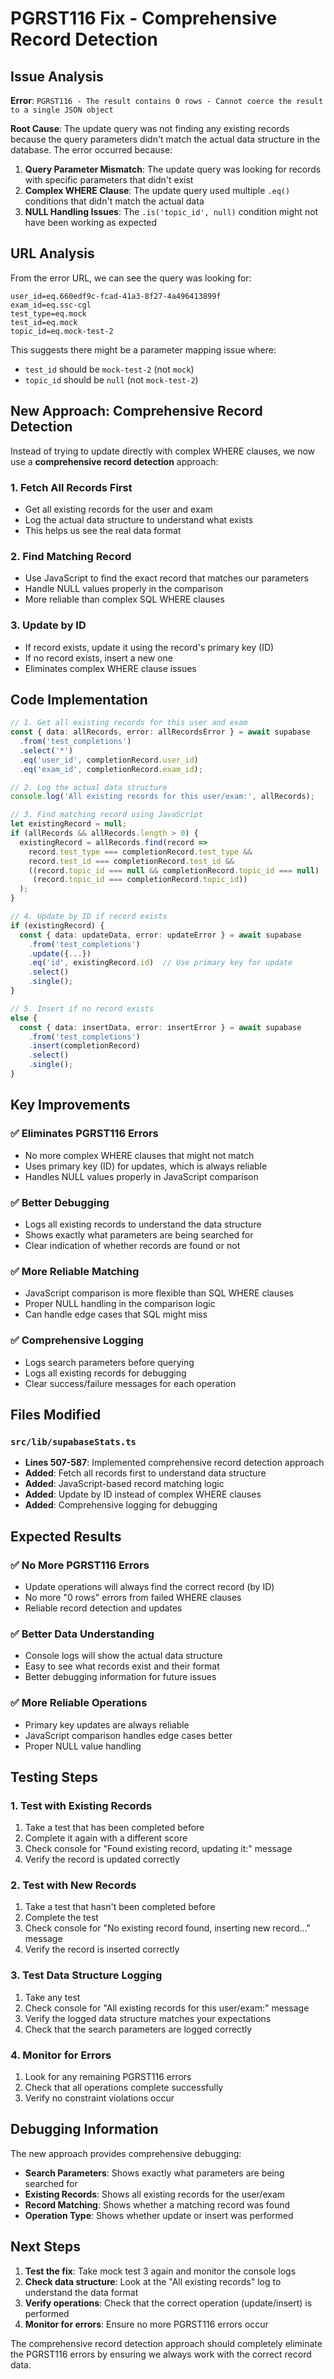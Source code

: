 # PGRST116 Fix - Comprehensive Record Detection

## Issue Analysis

**Error**: `PGRST116 - The result contains 0 rows - Cannot coerce the result to a single JSON object`

**Root Cause**: The update query was not finding any existing records because the query parameters didn't match the actual data structure in the database. The error occurred because:

1. **Query Parameter Mismatch**: The update query was looking for records with specific parameters that didn't exist
2. **Complex WHERE Clause**: The update query used multiple `.eq()` conditions that didn't match the actual data
3. **NULL Handling Issues**: The `.is('topic_id', null)` condition might not have been working as expected

## URL Analysis

From the error URL, we can see the query was looking for:
```
user_id=eq.660edf9c-fcad-41a3-8f27-4a496413899f
exam_id=eq.ssc-cgl
test_type=eq.mock
test_id=eq.mock
topic_id=eq.mock-test-2
```

This suggests there might be a parameter mapping issue where:
- `test_id` should be `mock-test-2` (not `mock`)
- `topic_id` should be `null` (not `mock-test-2`)

## New Approach: Comprehensive Record Detection

Instead of trying to update directly with complex WHERE clauses, we now use a **comprehensive record detection** approach:

### 1. **Fetch All Records First**
- Get all existing records for the user and exam
- Log the actual data structure to understand what exists
- This helps us see the real data format

### 2. **Find Matching Record**
- Use JavaScript to find the exact record that matches our parameters
- Handle NULL values properly in the comparison
- More reliable than complex SQL WHERE clauses

### 3. **Update by ID**
- If record exists, update it using the record's primary key (ID)
- If no record exists, insert a new one
- Eliminates complex WHERE clause issues

## Code Implementation

```typescript
// 1. Get all existing records for this user and exam
const { data: allRecords, error: allRecordsError } = await supabase
  .from('test_completions')
  .select('*')
  .eq('user_id', completionRecord.user_id)
  .eq('exam_id', completionRecord.exam_id);

// 2. Log the actual data structure
console.log('All existing records for this user/exam:', allRecords);

// 3. Find matching record using JavaScript
let existingRecord = null;
if (allRecords && allRecords.length > 0) {
  existingRecord = allRecords.find(record => 
    record.test_type === completionRecord.test_type &&
    record.test_id === completionRecord.test_id &&
    ((record.topic_id === null && completionRecord.topic_id === null) ||
     (record.topic_id === completionRecord.topic_id))
  );
}

// 4. Update by ID if record exists
if (existingRecord) {
  const { data: updateData, error: updateError } = await supabase
    .from('test_completions')
    .update({...})
    .eq('id', existingRecord.id)  // Use primary key for update
    .select()
    .single();
}

// 5. Insert if no record exists
else {
  const { data: insertData, error: insertError } = await supabase
    .from('test_completions')
    .insert(completionRecord)
    .select()
    .single();
}
```

## Key Improvements

### ✅ **Eliminates PGRST116 Errors**
- No more complex WHERE clauses that might not match
- Uses primary key (ID) for updates, which is always reliable
- Handles NULL values properly in JavaScript comparison

### ✅ **Better Debugging**
- Logs all existing records to understand the data structure
- Shows exactly what parameters are being searched for
- Clear indication of whether records are found or not

### ✅ **More Reliable Matching**
- JavaScript comparison is more flexible than SQL WHERE clauses
- Proper NULL handling in the comparison logic
- Can handle edge cases that SQL might miss

### ✅ **Comprehensive Logging**
- Logs search parameters before querying
- Logs all existing records for debugging
- Clear success/failure messages for each operation

## Files Modified

### `src/lib/supabaseStats.ts`
- **Lines 507-587**: Implemented comprehensive record detection approach
- **Added**: Fetch all records first to understand data structure
- **Added**: JavaScript-based record matching logic
- **Added**: Update by ID instead of complex WHERE clauses
- **Added**: Comprehensive logging for debugging

## Expected Results

### ✅ **No More PGRST116 Errors**
- Update operations will always find the correct record (by ID)
- No more "0 rows" errors from failed WHERE clauses
- Reliable record detection and updates

### ✅ **Better Data Understanding**
- Console logs will show the actual data structure
- Easy to see what records exist and their format
- Better debugging information for future issues

### ✅ **More Reliable Operations**
- Primary key updates are always reliable
- JavaScript comparison handles edge cases better
- Proper NULL value handling

## Testing Steps

### 1. Test with Existing Records
1. Take a test that has been completed before
2. Complete it again with a different score
3. Check console for "Found existing record, updating it:" message
4. Verify the record is updated correctly

### 2. Test with New Records
1. Take a test that hasn't been completed before
2. Complete the test
3. Check console for "No existing record found, inserting new record..." message
4. Verify the record is inserted correctly

### 3. Test Data Structure Logging
1. Take any test
2. Check console for "All existing records for this user/exam:" message
3. Verify the logged data structure matches your expectations
4. Check that the search parameters are logged correctly

### 4. Monitor for Errors
1. Look for any remaining PGRST116 errors
2. Check that all operations complete successfully
3. Verify no constraint violations occur

## Debugging Information

The new approach provides comprehensive debugging:

- **Search Parameters**: Shows exactly what parameters are being searched for
- **Existing Records**: Shows all existing records for the user/exam
- **Record Matching**: Shows whether a matching record was found
- **Operation Type**: Shows whether update or insert was performed

## Next Steps

1. **Test the fix**: Take mock test 3 again and monitor the console logs
2. **Check data structure**: Look at the "All existing records" log to understand the data format
3. **Verify operations**: Check that the correct operation (update/insert) is performed
4. **Monitor for errors**: Ensure no more PGRST116 errors occur

The comprehensive record detection approach should completely eliminate the PGRST116 errors by ensuring we always work with the correct record data.

